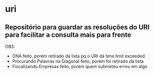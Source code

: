 # uri

## Repositório para guardar as resoluções do URI para facilitar a consulta mais para frente

OBS:
- DNA feito, porém retirado da lista pq o URI dá time limit exceeded
- Procurando Palavras na Diagonal feito, porém foi retirado da lista
- Fiscalizando Empresas feito, porém quem submeteu errou em algo
